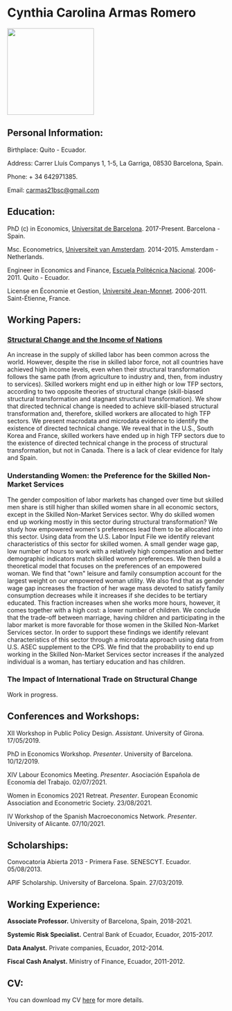 # Cynthia Carolina Armas Romero

<img src="https://user-images.githubusercontent.com/69975099/137477687-5eb1f24a-8da1-405a-a9d9-039320578913.JPG" width="200" height="200">

## Personal Information:

Birthplace: Quito - Ecuador.

Address: Carrer Lluís Companys 1, 1-5, La Garriga, 08530 Barcelona, Spain.

Phone: + 34 642971385.

Email: carmas21bsc@gmail.com

## Education:

PhD (c) in Economics, [Universitat de Barcelona](https://www.ub.edu/school-economics/). 2017-Present. Barcelona - Spain.

Msc. Econometrics, [Universiteit van Amsterdam](https://ase.uva.nl/content/masters/econometrics/econometrics.html?cb#Econometrics). 2014-2015. Amsterdam - Netherlands.

Engineer in Economics and Finance, [Escuela Politécnica Nacional](https://www.epn.edu.ec/carrera-de-ingenieria-en-ciencias-economicas-y-financieras/). 2006-2011. Quito - Ecuador.

License en Économie et Gestion, [Université Jean-Monnet](https://se2.univ-st-etienne.fr/fr/etudier-a-se2/la-licence-d-economie.html). 2006-2011. Saint-Étienne, France.

## Working Papers:

### [Structural Change and the Income of Nations](https://papers.ssrn.com/sol3/papers.cfm?abstract_id=3855308)

An increase in the supply of skilled labor has been common across the world. However, despite the rise in skilled labor force, not all countries have achieved high income levels, even when their structural transformation follows the same path (from agriculture to industry and, then, from industry to services). Skilled workers might end up in either high or low TFP sectors, according to two opposite theories of structural change (skill-biased structural transformation and stagnant structural transformation). We show that directed technical change is needed to achieve skill-biased structural transformation and, therefore, skilled workers are allocated to high TFP sectors. We present macrodata and microdata evidence to identify the existence of directed technical change. We reveal that in the U.S., South Korea and France, skilled workers have ended up in high TFP sectors due to the existence of directed technical change in the process of structural transformation, but not in Canada. There is a lack of clear evidence for Italy and Spain.

### Understanding Women: the Preference for the Skilled Non-Market Services

The gender composition of labor markets has changed over time but skilled men share is still higher than skilled women share in all economic sectors, except in the Skilled Non-Market Services sector. Why do skilled women end up working mostly in this sector during structural transformation? We study how empowered women's preferences lead them to be allocated into this sector. Using data from the U.S. Labor Input File we identify relevant characteristics of this sector for skilled women. A small gender wage gap, low number of hours to work with a relatively high compensation and better demographic indicators match skilled women preferences. We then build a theoretical model that focuses on the preferences of an empowered woman. We find that "own" leisure and family consumption account for the largest weight on our empowered woman utility. We also find that as gender wage gap increases the fraction of her wage mass devoted to satisfy family consumption decreases while it increases if she decides to be tertiary educated. This fraction increases when she works more hours, however, it comes together with a high cost: a lower number of children. We conclude that the trade-off between marriage, having children and participating in the labor market is more favorable for those women in the Skilled Non-Market Services sector. In order to support these findings we identify relevant characteristics of this sector through a microdata approach using data from U.S. ASEC supplement to the CPS. We find that the probability to end up working in the Skilled Non-Market Services sector increases if the analyzed individual is a woman, has tertiary education and has children.

### The Impact of International Trade on Structural Change

Work in progress.


## Conferences and Workshops:

XII Workshop in Public Policy Design. _Assistant_. University of Girona. 17/05/2019.

PhD in Economics Workshop. _Presenter_. University of Barcelona. 10/12/2019.

XIV Labour Economics Meeting. _Presenter_. Asociación Española de Economía del Trabajo. 02/07/2021.

Women in Economics 2021 Retreat. _Presenter_. European Economic Association and Econometric Society. 23/08/2021.

IV Workshop of the Spanish Macroeconomics Network. _Presenter_. University of Alicante. 07/10/2021.


## Scholarships:

Convocatoria Abierta 2013 - Primera Fase. SENESCYT. Ecuador. 05/08/2013.

APIF Scholarship. University of Barcelona. Spain. 27/03/2019.


## Working Experience:

**Associate Professor.** University of Barcelona, Spain, 2018-2021.

**Systemic Risk Specialist.** Central Bank of Ecuador, Ecuador, 2015-2017.

**Data Analyst.** Private companies, Ecuador, 2012-2014.

**Fiscal Cash Analyst.** Ministry of Finance, Ecuador, 2011-2012.


## CV:

You can download my CV [here](https://drive.google.com/file/d/1cgT4aqNFHAHBXdIio_CrI82nTNCutQ6O/view) for more details.
